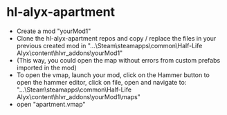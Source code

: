 # hl-alyx-apartment

- Create a mod "yourMod1"
- Clone the hl-alyx-apartment repos and copy / replace the files in your previous created mod in "...\Steam\steamapps\common\Half-Life Alyx\content\hlvr_addons\yourMod1"
- (This way, you could open the map without errors from custom prefabs imported in the mod)
- To open the vmap, launch your mod, click on the Hammer button to open the hammer editor, click on file, open and navigate to:
"...\Steam\steamapps\common\Half-Life Alyx\content\hlvr_addons\yourMod1\maps\"
- open "apartment.vmap"
